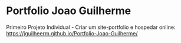 # Portfolio Joao Guilherme
 Primeiro Projeto Individual - Criar um site-portfolio e hospedar online: https://jguilheerm.github.io/Portfolio-Joao-Guilherme/
